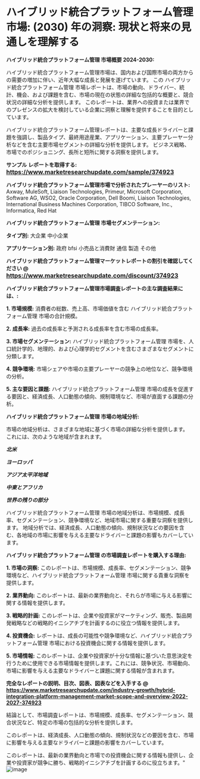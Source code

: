 # ハイブリッド統合プラットフォーム管理 市場: (2030) 年の洞察: 現状と将来の見通しを理解する

<strong>ハイブリッド統合プラットフォーム管理 市場概要 2024-2030:</strong>

ハイブリッド統合プラットフォーム管理市場は、国内および国際市場の両方からの需要の増加に伴い、近年大幅な成長と発展を遂げています。 この ハイブリッド統合プラットフォーム管理 市場レポートは、市場の動向、ドライバー、統計、機会、および課題を含む、市場の現在の状態の詳細な包括的な概要と、競合状況の詳細な分析を提供します。 このレポートは、業界への投資または業界でのプレゼンスの拡大を検討している企業に洞察と理解を提供することを目的としています。

ハイブリッド統合プラットフォーム管理レポートは、主要な成長ドライバーと課題を強調し、製品タイプ、最終用途産業、アプリケーション、主要プレーヤー分析などを含む主要市場セグメントの詳細な分析を提供します。 ビジネス戦略、市場でのポジショニング、長所と短所に関する洞察を提供します。



<strong>サンプル レポートを取得する: <a href=https://www.marketresearchupdate.com/sample/374923><font size=3 color=#0000ff>https://www.marketresearchupdate.com/sample/374923</font></a></strong>



<strong>ハイブリッド統合プラットフォーム管理市場で分析されたプレーヤーのリスト:</strong>
Axway, MuleSoft, Liaison Technologies, Primeur, Microsoft Corporation, Software AG, WSO2, Oracle Corporation, Dell Boomi, Liaison Technologies, International Business Machines Corporation, TIBCO Software, Inc., Informatica, Red Hat



<strong>ハイブリッド統合プラットフォーム管理 市場セグメンテーション:</strong>



<strong>タイプ別:</strong>
大企業
中小企業



<strong>アプリケーション別:</strong>
政府
bfsi
小売品と消費財
通信
製造
その他



<strong>ハイブリッド統合プラットフォーム管理マーケットレポートの割引を確認してください @ <a href=https://www.marketresearchupdate.com/discount/374923><font size=3 color=#0000ff>https://www.marketresearchupdate.com/discount/374923</font></a></strong>



<strong>ハイブリッド統合プラットフォーム管理市場調査レポートの主な調査結果には、:</strong>



<strong>1. 市場規模:</strong> 消費者の総数、売上高、市場価値を含む ハイブリッド統合プラットフォーム管理 市場の合計規模。



<strong>2. 成長率:</strong> 過去の成長率と予測される成長率を含む市場の成長率。



<strong>3. 市場セグメンテーション:</strong> ハイブリッド統合プラットフォーム管理 市場を、人口統計学的、地理的、および心理学的セグメントを含むさまざまなセグメントに分類します。



<strong>4. 競争環境:</strong> 市場シェアや市場の主要プレーヤーの競争上の地位など、競争環境の分析。



<strong>5. 主な要因と課題:</strong> ハイブリッド統合プラットフォーム管理 市場の成長を促進する要因と、経済成長、人口動態の傾向、規制環境など、市場が直面する課題の分析。



<strong>ハイブリッド統合プラットフォーム管理 市場の地域分析:</strong>

市場の地域分析は、さまざまな地域に基づく市場の詳細な分析を提供します。 これには、次のような地域が含まれます。

<em>

<strong>北米</strong></em>
<em>

<strong>ヨーロッパ</strong></em>
<em>

<strong>アジア太平洋地域</strong></em>
<em>

<strong>中東とアフリカ</strong></em>
<em>

<strong>世界の残りの部分</strong></em>

ハイブリッド統合プラットフォーム管理 市場の地域分析は、市場規模、成長率、セグメンテーション、競争環境など、地域市場に関する重要な洞察を提供します。 地域分析では、経済成長、人口動態の傾向、規制状況などの要因を含む、各地域の市場に影響を与える主要なドライバーと課題の影響もカバーしています。



<strong>ハイブリッド統合プラットフォーム管理 の市場調査レポートを購入する理由:</strong>



<strong>1. 市場の洞察:</strong> このレポートは、市場規模、成長率、セグメンテーション、競争環境など、ハイブリッド統合プラットフォーム管理 市場に関する貴重な洞察を提供します。



<strong>2. 業界動向:</strong> このレポートは、最新の業界動向と、それらが市場に与える影響に関する情報を提供します。



<strong>3. 戦略的計画:</strong> このレポートは、企業や投資家がマーケティング、販売、製品開発戦略などの戦略的イニシアチブを計画するのに役立つ情報を提供します。



<strong>4. 投資機会:</strong> レポートは、成長の可能性や競争環境など、ハイブリッド統合プラットフォーム管理 市場における投資機会に関する情報を提供します。



<strong>5. 市場情報:</strong> このレポートは、企業や投資家が十分な情報に基づいた意思決定を行うために使用できる市場情報を提供します。これには、競争状況、市場動向、市場に影響を与える主要なドライバーと課題に関する情報が含まれます。



<strong><b>完全なレポートの説明、目次、図表、図表などを入手する @ <a href=https://www.marketresearchupdate.com/industry-growth/hybrid-integration-platform-management-market-scope-and-overview-2022-2027-374923>https://www.marketresearchupdate.com/industry-growth/hybrid-integration-platform-management-market-scope-and-overview-2022-2027-374923</a></b></strong>

結論として、市場調査レポートは、市場規模、成長率、セグメンテーション、競合状況など、特定の市場の包括的な分析を提供します。

このレポートは、経済成長、人口動態の傾向、規制状況などの要因を含む、市場に影響を与える主要なドライバーと課題の影響をカバーしています。

このレポートは、最新の業界動向と市場での投資機会に関する情報も提供し、企業や投資家が競争に勝ち、戦略的イニシアチブを計画するのに役立ちます。"
![image](https://github.com/renukap7961/renukap7961/assets/163852544/43c9c607-94d5-46ef-acfd-b80428b2b542)
